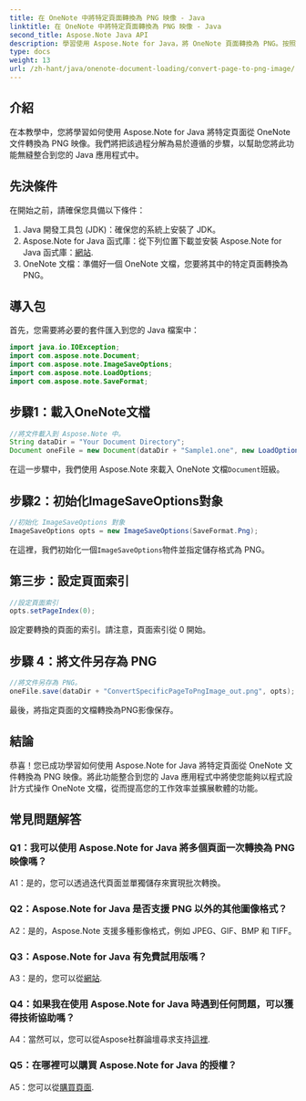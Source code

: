 ```yaml
---
title: 在 OneNote 中將特定頁面轉換為 PNG 映像 - Java
linktitle: 在 OneNote 中將特定頁面轉換為 PNG 映像 - Java
second_title: Aspose.Note Java API
description: 學習使用 Aspose.Note for Java，將 OneNote 頁面轉換為 PNG。按照簡單的步驟操作，載入文件並設定選項。使用此功能增強 Java 應用程式。
type: docs
weight: 13
url: /zh-hant/java/onenote-document-loading/convert-page-to-png-image/
---
```

## 介紹

在本教學中，您將學習如何使用 Aspose.Note for Java 將特定頁面從 OneNote 文件轉換為 PNG 映像。我們將把該過程分解為易於遵循的步驟，以幫助您將此功能無縫整合到您的 Java 應用程式中。

## 先決條件

在開始之前，請確保您具備以下條件：

1. Java 開發工具包 (JDK)：確保您的系統上安裝了 JDK。
2.  Aspose.Note for Java 函式庫：從下列位置下載並安裝 Aspose.Note for Java 函式庫：[網站](https://releases.aspose.com/note/java/).
3. OneNote 文檔：準備好一個 OneNote 文檔，您要將其中的特定頁面轉換為 PNG。

## 導入包

首先，您需要將必要的套件匯入到您的 Java 檔案中：

```java
import java.io.IOException;
import com.aspose.note.Document;
import com.aspose.note.ImageSaveOptions;
import com.aspose.note.LoadOptions;
import com.aspose.note.SaveFormat;
```

## 步驟1：載入OneNote文檔

```java
//將文件載入到 Aspose.Note 中。
String dataDir = "Your Document Directory";
Document oneFile = new Document(dataDir + "Sample1.one", new LoadOptions());
```

在這一步驟中，我們使用 Aspose.Note 來載入 OneNote 文檔`Document`班級。

## 步驟2：初始化ImageSaveOptions對象

```java
//初始化 ImageSaveOptions 對象
ImageSaveOptions opts = new ImageSaveOptions(SaveFormat.Png);
```

在這裡，我們初始化一個`ImageSaveOptions`物件並指定儲存格式為 PNG。

## 第三步：設定頁面索引

```java
//設定頁面索引
opts.setPageIndex(0);
```

設定要轉換的頁面的索引。請注意，頁面索引從 0 開始。

## 步驟 4：將文件另存為 PNG

```java
//將文件另存為 PNG。
oneFile.save(dataDir + "ConvertSpecificPageToPngImage_out.png", opts);
```

最後，將指定頁面的文檔轉換為PNG影像保存。

## 結論

恭喜！您已成功學習如何使用 Aspose.Note for Java 將特定頁面從 OneNote 文件轉換為 PNG 映像。將此功能整合到您的 Java 應用程式中將使您能夠以程式設計方式操作 OneNote 文檔，從而提高您的工作效率並擴展軟體的功能。

## 常見問題解答

### Q1：我可以使用 Aspose.Note for Java 將多個頁面一次轉換為 PNG 映像嗎？

A1：是的，您可以透過迭代頁面並單獨儲存來實現批次轉換。

### Q2：Aspose.Note for Java 是否支援 PNG 以外的其他圖像格式？

A2：是的，Aspose.Note 支援多種影像格式，例如 JPEG、GIF、BMP 和 TIFF。

### Q3：Aspose.Note for Java 有免費試用版嗎？

 A3：是的，您可以從[網站](https://releases.aspose.com/).

### Q4：如果我在使用 Aspose.Note for Java 時遇到任何問題，可以獲得技術協助嗎？

 A4：當然可以，您可以從Aspose社群論壇尋求支持[這裡](https://forum.aspose.com/c/note/28).

### Q5：在哪裡可以購買 Aspose.Note for Java 的授權？

 A5：您可以從[購買頁面](https://purchase.aspose.com/buy).